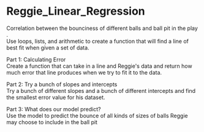 # Reggie_Linear_Regression

Correlation between the bounciness of different balls and ball pit in the play .\
Use loops, lists, and arithmetic to create a function that will find a line of best fit when given a set of data.

Part 1: Calculating Error\
Create a function that can take in a line and Reggie's data and return how much error that line produces when we try to fit it to the data.

Part 2: Try a bunch of slopes and intercepts\
Try a bunch of different slopes and a bunch of different intercepts and find the smallest error value for his dataset.

Part 3: What does our model predict?\
Use the model to predict the bounce of all kinds of sizes of balls Reggie may choose to include in the ball pit
